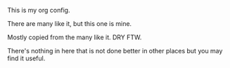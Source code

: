 This is my org config.

There are many like it, but this one is mine.

Mostly copied from the many like it. DRY FTW.

There's nothing in here that is not done better in other places but
you may find it useful.
